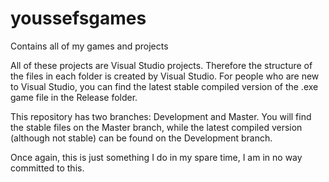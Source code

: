 # youssefsgames
Contains all of my games and projects

All of these projects are Visual Studio projects. Therefore the structure of the files in each folder is created by Visual Studio. 
For people who are new to Visual Studio, you can find the latest stable compiled version of the .exe game file in the Release folder.

This repository has two branches: Development and Master. You will find the stable files on the Master branch, while the latest compiled
version (although not stable) can be found on the Development branch.

Once again, this is just something I do in my spare time, I am in no way committed to this.
